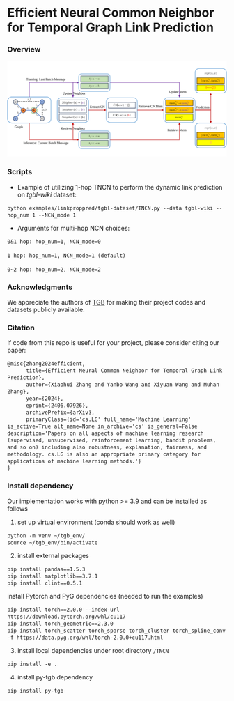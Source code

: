 <!-- # TNCN -->
# Efficient Neural Common Neighbor for Temporal Graph Link Prediction

### Overview
![TNCN Pipeline](imgs/TNCN-pipeline.svg)

### Scripts

* Example of utilizing 1-hop TNCN to perform the dynamic link prediction on *tgbl-wiki* dataset:
```
python examples/linkproppred/tgbl-dataset/TNCN.py --data tgbl-wiki --hop_num 1 --NCN_mode 1
```

* Arguments for multi-hop NCN choices:
```
0&1 hop: hop_num=1, NCN_mode=0

1 hop: hop_num=1, NCN_mode=1 (default)

0~2 hop: hop_num=2, NCN_mode=2 
```

### Acknowledgments

We appreciate the authors of [TGB](https://github.com/shenyangHuang/TGB) for making their project codes and datasets publicly available.

### Citation

If code from this repo is useful for your project, please consider citing our paper:
```
@misc{zhang2024efficient,
      title={Efficient Neural Common Neighbor for Temporal Graph Link Prediction}, 
      author={Xiaohui Zhang and Yanbo Wang and Xiyuan Wang and Muhan Zhang},
      year={2024},
      eprint={2406.07926},
      archivePrefix={arXiv},
      primaryClass={id='cs.LG' full_name='Machine Learning' is_active=True alt_name=None in_archive='cs' is_general=False description='Papers on all aspects of machine learning research (supervised, unsupervised, reinforcement learning, bandit problems, and so on) including also robustness, explanation, fairness, and methodology. cs.LG is also an appropriate primary category for applications of machine learning methods.'}
}
```

### Install dependency
Our implementation works with python >= 3.9 and can be installed as follows

1. set up virtual environment (conda should work as well)
```
python -m venv ~/tgb_env/
source ~/tgb_env/bin/activate
```

2. install external packages
```
pip install pandas==1.5.3
pip install matplotlib==3.7.1
pip install clint==0.5.1
```

install Pytorch and PyG dependencies (needed to run the examples)
```
pip install torch==2.0.0 --index-url https://download.pytorch.org/whl/cu117
pip install torch_geometric==2.3.0
pip install torch_scatter torch_sparse torch_cluster torch_spline_conv -f https://data.pyg.org/whl/torch-2.0.0+cu117.html
```

3. install local dependencies under root directory `/TNCN`
```
pip install -e .
```

4. install py-tgb dependency
```
pip install py-tgb
```